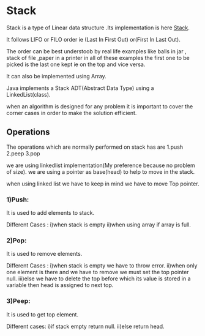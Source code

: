 # Stack
Stack is a type of Linear data structure .Its implementation is here [Stack](Stackll.java).

It follows LIFO or FILO order ie (Last In First Out) or(First In Last Out).

The order can be best understoob by real life examples like balls in jar , stack of file ,paper in a printer
in all of these examples the first one to be picked is the last one kept ie on the top and vice versa.

It can also be implemented using Array.

Java implements a Stack ADT(Abstract Data Type) using a LinkedList(class).

when an algorithm is designed for any problem it is important to cover the corner cases in order to make the 
solution efficient.

## Operations
The operations which are normally performed on stack has are 
1.push
2.peep
3.pop

we are using linkedlist implementation(My preference because no problem of size).
we are using a pointer as base(head) to help to move in the stack.


when using linked list we have to keep in mind we have to move Top pointer.

### 1)Push:
It is used to add elements to stack.

Different Cases :
i)when stack is empty 
ii)when using array if array is full.

### 2)Pop:
It is used to remove elements.

Different Cases :
i)when stack is empty we have to throw error.
ii)when only one element is there and we have to remove we must set the top pointer null.
iii)else we have to delete the top before which its value is stored in a variable then head is assigned to next top.

### 3)Peep:
It is used to get top element.

Different cases:
i)if stack empty return null.
ii)else return head. 
